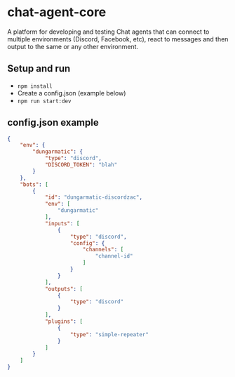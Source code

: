 # chat-agent-core

A platform for developing and testing Chat agents that can connect to multiple environments (Discord, Facebook, etc), react to messages and then output to the same or any other environment.

## Setup and run

- `npm install`
- Create a config.json (example below)
- `npm run start:dev`

## config.json example
```json
{
    "env": {
        "dungarmatic": {
            "type": "discord",
            "DISCORD_TOKEN": "blah"
        }
    },
    "bots": [
        {
            "id": "dungarmatic-discordzac",
            "env": [
                "dungarmatic"
            ],
            "inputs": [
                {
                    "type": "discord",
                    "config": {
                        "channels": [
                            "channel-id"
                        ]
                    }
                }
            ],
            "outputs": [
                {
                    "type": "discord"
                }
            ],
            "plugins": [
                {
                    "type": "simple-repeater"
                }
            ]
        }
    ]
}
```